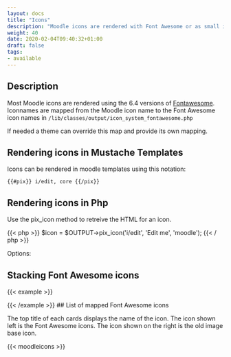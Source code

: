 ```yaml
---
layout: docs
title: "Icons"
description: "Moodle icons are rendered with Font Awesome or as small images"
weight: 40
date: 2020-02-04T09:40:32+01:00
draft: false
tags:
- available
---
```


## Description

Most Moodle icons are rendered using the 6.4 versions of [Fontawesome](https://fontawesome.com/v6/search). Iconnames are mapped from the Moodle icon name to the Font Awesome icon names in `/lib/classes/output/icon_system_fontawesome.php`

If needed a theme can override this map and provide its own mapping.

## Rendering icons in Mustache Templates

Icons can be rendered in moodle templates using this notation:

```{{#pix}} i/edit, core {{/pix}}```

## Rendering icons in Php

Use the pix_icon method to retreive the HTML for an icon.

{{< php >}}
    $icon = $OUTPUT->pix_icon('i/edit', 'Edit me', 'moodle');
{{< / php >}}

Options:

## Stacking Font Awesome icons

{{< example >}}
<span class="fa-stack fa-lg">
  <i class="fa-solid fa-comment fa-stack-2x"></i>
  <i class="fa-solid fa-thumbs-up fa-stack-1x fa-inverse"></i>
</span>

<span class="fa-stack fa-2x">
    <i class="fa-solid fa-camera fa-stack-1x"></i>
    <i class="fa-solid fa-ban fa-stack-2x" style="color:Tomato"></i>
</span>

<span class="fa-stack fa-2x">
    <i class="fa-solid fa-square fa-stack-2x"></i>
    <i class="fa-solid fa-terminal fa-stack-1x fa-inverse"></i>
</span>

<span class="fa-stack fa-4x">
    <i class="fa-solid fa-square fa-stack-2x"></i>
    <i class="fa-solid fa-terminal fa-stack-1x fa-inverse"></i>
</span>
{{< /example >}}
## List of mapped Font Awesome icons

The top title of each cards displays the name of the icon. The icon shown left is the Font Awesome icons. The icon shown on the right is the old image base icon.

{{< moodleicons >}}
